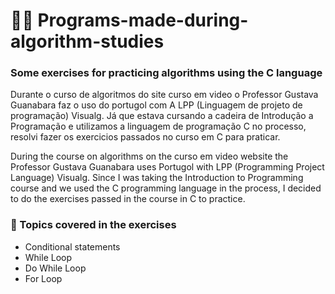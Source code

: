 # 👩‍💻 Programs-made-during-algorithm-studies

 ### **Some exercises for practicing algorithms using the C language**

Durante o curso de algoritmos do site curso em video o Professor Gustava Guanabara faz o uso do portugol com A LPP (Linguagem de projeto de programação) Visualg. Já que estava cursando a cadeira de Introdução a Programação e utilizamos a linguagem de programação C no processo, resolvi fazer os exercicios passados no curso em C para praticar.

During the course on algorithms on the curso em video website the Professor Gustava Guanabara uses Portugol with LPP (Programming Project Language) Visualg.
Since I was taking the Introduction to Programming course and we used the C programming language in the process, I decided to do the exercises passed in the course in C to practice.

### 📌 Topics covered in the exercises

* Conditional statements
* While Loop
* Do While Loop
* For Loop
